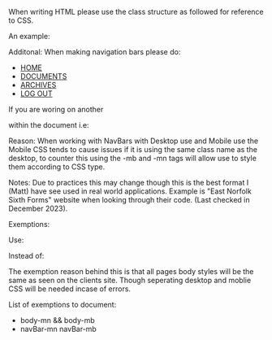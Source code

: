 When writing HTML please use the class structure as followed for reference to CSS.

<div class="[fileName][content]-mn [fileName][content]-mb"> </div>

An example:
<div class="indexContainer-mn indexContainer-mb></div>

Reason:
I use this so that we can tell the difference between Desktop/PC styling and Moblie styling along with knowing which page it is styling.

Context:
[fileName] - What the name of the page will be. Example: "index".html
[content] - What will this will be used to store. Example: "Header" will store all attributes for the header section
"mn" - This stands for "Main" which refers to the Main CSS file "desktop".css 
"mb" - This stands for "Moblie" which refers to the CSS for moblie development "mobile".css


Additonal:
When making navigation bars please do:
<div class="navbar-mn navbar-mb">
     <nav class="topnav-mn topnav-mb">
        <ul>
            <li><a href="index.html">HOME</a></li>
            <li><a href="document.html">DOCUMENTS</a></li>
            <li><a href="archives.html">ARCHIVES</a></li>
            <li><a href="logout.html">LOG OUT</a></li>
        </ul>
     </nav>
</div>

If you are woring on another <nav> </nav> within the document i.e:
<div class="sideNavbar-mn sideNavbar-mb">
    <nav class="sidenav-mn sideNav-mb">
    <ul>
        </li> </li>
    </ul>
    </nav>
</div>

Reason:
When working with NavBars with Desktop use and Mobile use the Mobile CSS tends to cause issues if it is using the same class name as the desktop, to counter this using the -mb and -mn tags will allow use to style them according to CSS type.

Notes:
Due to practices this may change though this is the best format I (Matt) have see used in real world applications.
Example is "East Norfolk Sixth Forms" website when looking through their code. (Last checked in December 2023).

Exemptions:

Use:
<div class= "body-mn body-mb"> </div> 

Instead of:
<div class= "[fileName]body-mn [fileName]body-mb"> </div>


The exemption reason behind this is that all pages body styles will be the same as seen on the clients site. Though seperating desktop and moblie CSS will be needed incase of errors.


List of exemptions to document:
- body-mn && body-mb
- navBar-mn navBar-mb
